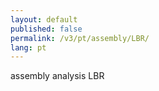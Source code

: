 ```yaml
---
layout: default
published: false
permalink: /v3/pt/assembly/LBR/
lang: pt
---
```


assembly analysis LBR
